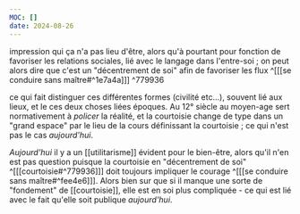 ```yaml
---
MOC: []
date: 2024-08-26
---
```

impression qui ça n'a pas lieu d'être, alors qu'à pourtant pour fonction de favoriser les relations sociales, lié avec le langage dans l'entre-soi ; on peut alors dire que c'est un "décentrement de soi" afin de favoriser les flux ^[[[se conduire sans maître#^1e7a4a]]] ^779936

ce qui fait distinguer ces différentes formes (civilité etc...), souvent lié aux lieux, et le ces deux choses liées époques.
Au 12° siècle au moyen-age sert normativement à *policer* la réalité, et la courtoisie change de type dans un "grand espace" par le lieu de la cours définissant la courtoisie ; ce qui n'est pas le cas *aujourd'hui*.

*Aujourd'hui* il y a un [[utilitarisme]] évident pour le bien-être, alors qu'il n'en est pas question puisque la courtoisie en "décentrement de soi" ^[[[courtoisie#^779936]]] doit toujours impliquer le courage ^[[[se conduire sans maître#^fee4e6]]]. 
Alors bien sur que si il manque une sorte de "fondement" de [[courtoisie]], elle est en soi plus compliquée - ce qui est lié avec le fait qu'elle soit publique *aujourd'hui*.